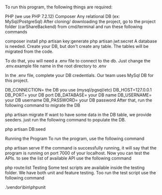To run this program, the following things are required:

PHP (we use PHP 7.2.12)
Composer
Any relational DB (ex: MySql/PostgreSql)
After cloning/ downloading the project, go to the project folder (carShareBackend) from cmd/terminal and run these following commands

composer install
php artisan key:generate
php artisan jwt:secret
A database is needed. Create your DB, but don't create any table. The tables will be migrated from the code.

To do that, you will need a .env file to connect to the db. Just change the .env.example file name in the root directory to .env

In the .env file, complete your DB credentials. Our team uses MySql DB for this project.

DB_CONNECTION= the DB you use (mysql/pgsql/etc)
DB_HOST=127.0.0.1
DB_PORT= your DB port
DB_DATABASE= your DB name
DB_USERNAME= your DB username
DB_PASSWORD= your DB password
After that, run the following command to migrate the DB

php artisan migrate
If want to have some data in the DB table, we provide seeders. just run the following command to populate the DB.

php artisan DB:seed 

Running the Program
To run the program, use the following command

php artisan serve
If the command is successfully running, it will say that the program is running on port 7000 of your localhost. Now you can test the APIs. to see the list of available API use the following command

php route:list
Testing
Some test scripts are available inside the testing folder. We have both unit and feature testing. Too run the test script use the following command

.\vendor\bin\phpunit
